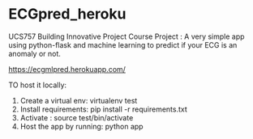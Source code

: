 # ECGpred_heroku
UCS757 Building Innovative Project Course Project :
A very simple app using python-flask and machine learning to predict if your ECG is an anomaly 
or not.

https://ecgmlpred.herokuapp.com/

TO host it locally:
1. Create a virtual env: virtualenv test
2. Install requirements: pip install -r requirements.txt
3. Activate : source test/bin/activate
4. Host the app by running: python app

